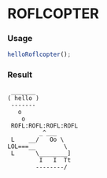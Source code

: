 
ROFLCOPTER
===

### Usage

```js
helloRoflcopter();
```

### Result

```
 _______
( hello )
 -------
   o
    o
 ROFL:ROFL:ROFL:ROFL
         _^___
 L    __/   Oo \
LOL===__        \
 L      \________]
         I   I  Tt
        --------/
```
    